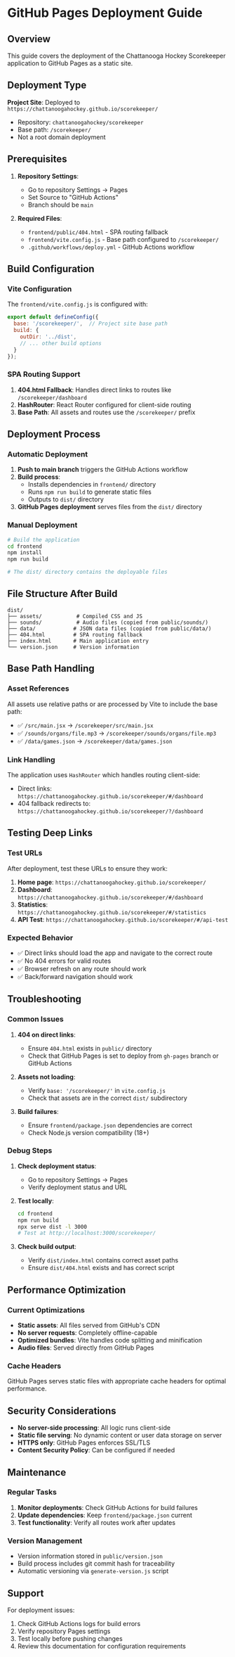 # GitHub Pages Deployment Guide

## Overview

This guide covers the deployment of the Chattanooga Hockey Scorekeeper application to GitHub Pages as a static site.

## Deployment Type

**Project Site**: Deployed to `https://chattanoogahockey.github.io/scorekeeper/`

- Repository: `chattanoogahockey/scorekeeper`
- Base path: `/scorekeeper/`
- Not a root domain deployment

## Prerequisites

1. **Repository Settings**:
   - Go to repository Settings → Pages
   - Set Source to "GitHub Actions"
   - Branch should be `main`

2. **Required Files**:
   - `frontend/public/404.html` - SPA routing fallback
   - `frontend/vite.config.js` - Base path configured to `/scorekeeper/`
   - `.github/workflows/deploy.yml` - GitHub Actions workflow

## Build Configuration

### Vite Configuration

The `frontend/vite.config.js` is configured with:

```javascript
export default defineConfig({
  base: '/scorekeeper/',  // Project site base path
  build: {
    outDir: '../dist',
    // ... other build options
  }
});
```

### SPA Routing Support

1. **404.html Fallback**: Handles direct links to routes like `/scorekeeper/dashboard`
2. **HashRouter**: React Router configured for client-side routing
3. **Base Path**: All assets and routes use the `/scorekeeper/` prefix

## Deployment Process

### Automatic Deployment

1. **Push to main branch** triggers the GitHub Actions workflow
2. **Build process**:
   - Installs dependencies in `frontend/` directory
   - Runs `npm run build` to generate static files
   - Outputs to `dist/` directory
3. **GitHub Pages deployment** serves files from the `dist/` directory

### Manual Deployment

```bash
# Build the application
cd frontend
npm install
npm run build

# The dist/ directory contains the deployable files
```

## File Structure After Build

```
dist/
├── assets/           # Compiled CSS and JS
├── sounds/           # Audio files (copied from public/sounds/)
├── data/            # JSON data files (copied from public/data/)
├── 404.html         # SPA routing fallback
├── index.html       # Main application entry
└── version.json     # Version information
```

## Base Path Handling

### Asset References

All assets use relative paths or are processed by Vite to include the base path:

- ✅ `/src/main.jsx` → `/scorekeeper/src/main.jsx`
- ✅ `/sounds/organs/file.mp3` → `/scorekeeper/sounds/organs/file.mp3`
- ✅ `/data/games.json` → `/scorekeeper/data/games.json`

### Link Handling

The application uses `HashRouter` which handles routing client-side:

- Direct links: `https://chattanoogahockey.github.io/scorekeeper/#/dashboard`
- 404 fallback redirects to: `https://chattanoogahockey.github.io/scorekeeper/?/dashboard`

## Testing Deep Links

### Test URLs

After deployment, test these URLs to ensure they work:

1. **Home page**: `https://chattanoogahockey.github.io/scorekeeper/`
2. **Dashboard**: `https://chattanoogahockey.github.io/scorekeeper/#/dashboard`
3. **Statistics**: `https://chattanoogahockey.github.io/scorekeeper/#/statistics`
4. **API Test**: `https://chattanoogahockey.github.io/scorekeeper/#/api-test`

### Expected Behavior

- ✅ Direct links should load the app and navigate to the correct route
- ✅ No 404 errors for valid routes
- ✅ Browser refresh on any route should work
- ✅ Back/forward navigation should work

## Troubleshooting

### Common Issues

1. **404 on direct links**:
   - Ensure `404.html` exists in `public/` directory
   - Check that GitHub Pages is set to deploy from `gh-pages` branch or GitHub Actions

2. **Assets not loading**:
   - Verify `base: '/scorekeeper/'` in `vite.config.js`
   - Check that assets are in the correct `dist/` subdirectory

3. **Build failures**:
   - Ensure `frontend/package.json` dependencies are correct
   - Check Node.js version compatibility (18+)

### Debug Steps

1. **Check deployment status**:
   - Go to repository Settings → Pages
   - Verify deployment status and URL

2. **Test locally**:
   ```bash
   cd frontend
   npm run build
   npx serve dist -l 3000
   # Test at http://localhost:3000/scorekeeper/
   ```

3. **Check build output**:
   - Verify `dist/index.html` contains correct asset paths
   - Ensure `dist/404.html` exists and has correct script

## Performance Optimization

### Current Optimizations

- **Static assets**: All files served from GitHub's CDN
- **No server requests**: Completely offline-capable
- **Optimized bundles**: Vite handles code splitting and minification
- **Audio files**: Served directly from GitHub Pages

### Cache Headers

GitHub Pages serves static files with appropriate cache headers for optimal performance.

## Security Considerations

- **No server-side processing**: All logic runs client-side
- **Static file serving**: No dynamic content or user data storage on server
- **HTTPS only**: GitHub Pages enforces SSL/TLS
- **Content Security Policy**: Can be configured if needed

## Maintenance

### Regular Tasks

1. **Monitor deployments**: Check GitHub Actions for build failures
2. **Update dependencies**: Keep `frontend/package.json` current
3. **Test functionality**: Verify all routes work after updates

### Version Management

- Version information stored in `public/version.json`
- Build process includes git commit hash for traceability
- Automatic versioning via `generate-version.js` script

## Support

For deployment issues:
1. Check GitHub Actions logs for build errors
2. Verify repository Pages settings
3. Test locally before pushing changes
4. Review this documentation for configuration requirements